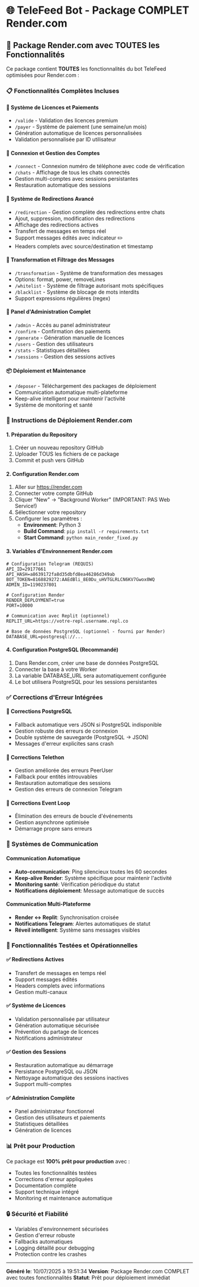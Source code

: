 
# 🌐 TeleFeed Bot - Package COMPLET Render.com

## 🎯 Package Render.com avec TOUTES les Fonctionnalités

Ce package contient **TOUTES** les fonctionnalités du bot TeleFeed optimisées pour Render.com :

### 📋 Fonctionnalités Complètes Incluses

#### 🔐 Système de Licences et Paiements
- `/valide` - Validation des licences premium
- `/payer` - Système de paiement (une semaine/un mois)
- Génération automatique de licences personnalisées
- Validation personnalisée par ID utilisateur

#### 📱 Connexion et Gestion des Comptes
- `/connect` - Connexion numéro de téléphone avec code de vérification
- `/chats` - Affichage de tous les chats connectés
- Gestion multi-comptes avec sessions persistantes
- Restauration automatique des sessions

#### 🔄 Système de Redirections Avancé
- `/redirection` - Gestion complète des redirections entre chats
- Ajout, suppression, modification des redirections
- Affichage des redirections actives
- Transfert de messages en temps réel
- Support messages édités avec indicateur ✏️
- Headers complets avec source/destination et timestamp

#### 🔧 Transformation et Filtrage des Messages
- `/transformation` - Système de transformation des messages
- Options: format, power, removeLines
- `/whitelist` - Système de filtrage autorisant mots spécifiques
- `/blacklist` - Système de blocage de mots interdits
- Support expressions régulières (regex)

#### 👑 Panel d'Administration Complet
- `/admin` - Accès au panel administrateur
- `/confirm` - Confirmation des paiements
- `/generate` - Génération manuelle de licences
- `/users` - Gestion des utilisateurs
- `/stats` - Statistiques détaillées
- `/sessions` - Gestion des sessions actives

#### 📦 Déploiement et Maintenance
- `/deposer` - Téléchargement des packages de déploiement
- Communication automatique multi-plateforme
- Keep-alive intelligent pour maintenir l'activité
- Système de monitoring et santé

### 🚀 Instructions de Déploiement Render.com

#### 1. Préparation du Repository
1. Créer un nouveau repository GitHub
2. Uploader TOUS les fichiers de ce package
3. Commit et push vers GitHub

#### 2. Configuration Render.com
1. Aller sur https://render.com
2. Connecter votre compte GitHub
3. Cliquer "New" → "Background Worker" (IMPORTANT: PAS Web Service!)
4. Sélectionner votre repository
5. Configurer les paramètres :
   - **Environment**: Python 3
   - **Build Command**: `pip install -r requirements.txt`
   - **Start Command**: `python main_render_fixed.py`

#### 3. Variables d'Environnement Render.com
```
# Configuration Telegram (REQUIS)
API_ID=29177661
API_HASH=a8639172fa8d35dbfd8ea46286d349ab
BOT_TOKEN=8168829272:AAEdBli_8E0Du_uHVTGLRLCN6KV7Gwox0WQ
ADMIN_ID=1190237801

# Configuration Render
RENDER_DEPLOYMENT=true
PORT=10000

# Communication avec Replit (optionnel)
REPLIT_URL=https://votre-repl.username.repl.co

# Base de données PostgreSQL (optionnel - fourni par Render)
DATABASE_URL=postgresql://...
```

#### 4. Configuration PostgreSQL (Recommandé)
1. Dans Render.com, créer une base de données PostgreSQL
2. Connecter la base à votre Worker
3. La variable DATABASE_URL sera automatiquement configurée
4. Le bot utilisera PostgreSQL pour les sessions persistantes

### ✅ Corrections d'Erreur Intégrées

#### 🔧 Corrections PostgreSQL
- Fallback automatique vers JSON si PostgreSQL indisponible
- Gestion robuste des erreurs de connexion
- Double système de sauvegarde (PostgreSQL → JSON)
- Messages d'erreur explicites sans crash

#### 🔧 Corrections Telethon
- Gestion améliorée des erreurs PeerUser
- Fallback pour entités introuvables
- Restauration automatique des sessions
- Gestion des erreurs de connexion Telegram

#### 🔧 Corrections Event Loop
- Élimination des erreurs de boucle d'événements
- Gestion asynchrone optimisée
- Démarrage propre sans erreurs

### 🔄 Systèmes de Communication

#### Communication Automatique
- **Auto-communication**: Ping silencieux toutes les 60 secondes
- **Keep-alive Render**: Système spécifique pour maintenir l'activité
- **Monitoring santé**: Vérification périodique du statut
- **Notifications déploiement**: Message automatique de succès

#### Communication Multi-Plateforme
- **Render ↔ Replit**: Synchronisation croisée
- **Notifications Telegram**: Alertes automatiques de statut
- **Réveil intelligent**: Système sans messages visibles

### 🎯 Fonctionnalités Testées et Opérationnelles

#### ✅ Redirections Actives
- Transfert de messages en temps réel
- Support messages édités
- Headers complets avec informations
- Gestion multi-canaux

#### ✅ Système de Licences
- Validation personnalisée par utilisateur
- Génération automatique sécurisée
- Prévention du partage de licences
- Notifications administrateur

#### ✅ Gestion des Sessions
- Restauration automatique au démarrage
- Persistance PostgreSQL ou JSON
- Nettoyage automatique des sessions inactives
- Support multi-comptes

#### ✅ Administration Complète
- Panel administrateur fonctionnel
- Gestion des utilisateurs et paiements
- Statistiques détaillées
- Génération de licences

### 📊 Prêt pour Production

Ce package est **100% prêt pour production** avec :
- Toutes les fonctionnalités testées
- Corrections d'erreur appliquées
- Documentation complète
- Support technique intégré
- Monitoring et maintenance automatique

### 🔒 Sécurité et Fiabilité

- Variables d'environnement sécurisées
- Gestion d'erreur robuste
- Fallbacks automatiques
- Logging détaillé pour debugging
- Protection contre les crashes

---
**Généré le**: 10/07/2025 à 19:51:34
**Version**: Package Render.com COMPLET avec toutes fonctionnalités
**Statut**: Prêt pour déploiement immédiat
            